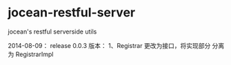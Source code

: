 jocean-restful-server
============

jocean's restful serverside utils

2014-08-09： release 0.0.3 版本：
  1、Registrar 更改为接口，将实现部分 分离为 RegistrarImpl
  
